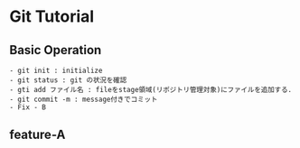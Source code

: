 # Git Tutorial
## Basic Operation
    - git init : initialize
    - git status : git の状況を確認
    - gti add ファイル名 : fileをstage領域(リポジトリ管理対象)にファイルを追加する.
    - git commit -m : message付きでコミット
    - Fix - B

## feature-A
